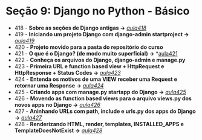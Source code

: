 # Seção 9: Django no Python - Básico

- 418 - **Sobre as seções de Django antigas ->** *[aula418](./aula418.md)*
- 419 - **Iniciando um projeto Django com django-admin startproject ->** *[aula419](./ola_django/)*
- 420 - **Projeto movido para a pasta do repositório do curso**
- 421 - **O que é o Django? (de modo muito superficial) ->** *[aula421](https://www.djangoproject.com/)
- 422 - **Conheça os arquivos do Django, django-admin e manage.py**
- 423 - **Primeira URL e function based view + HttpRequest e HttpResponse + Status Codes ->** *[aula423](./ola_django/)*
- 424 - **Entenda os motivos de uma VIEW receber uma Request e retornar uma Response ->** *[aula424](./ola_django/)*
- 425 - **Criando apps com manage.py startapp do Django ->** *[aula425](./ola_django/)*
- 426 - **Movendo as function based views para o arquivo views.py dos novos apps no Django ->** *[aula426](./ola_django/)*
- 427 - **Aninhando URLs com path, include e urls.py dos apps do Django ->** *[aula427](./ola_django/)*
- 428 - **Renderizando HTML, render, templates, INSTALLED_APPS e TemplateDoesNotExist ->** *[aula428](./ola_django/)*